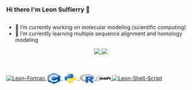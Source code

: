 ### Hi there I'm Leon Sulfierry 👋

##
- 🔭 I’m currently working on molecular modeling (scientific computing)
- 🌱 I’m currently learning multiple sequence alignment and homology modeling

<div align="center">
  <a href="https://github.com/poeiradonorte">
  <img height="180em" src="https://github-readme-stats.vercel.app/api?username=poeiradonorte&show_icons=true&theme=dark&include_all_commits=true&count_private=true"/>
  <img height="180em" src="https://github-readme-stats.vercel.app/api/top-langs/?username=poeiradonorte&layout=compact&langs_count=7&theme=dark"/>
</div>

 ##

 <div style="display: inline_block"><br>
  <img align="center" alt="Leon-Fortran" height="30" width="40" src="https://img.shields.io/badge/Fortran-%23734F96.svg">
  <img align="center" alt="Leon-C" height="30" width="40" src="https://raw.githubusercontent.com/devicons/devicon/master/icons/c/c-original.svg">
  <img align="center" alt="Leon-Python" height="30" width="40" src="https://raw.githubusercontent.com/devicons/devicon/master/icons/python/python-original.svg">
  <img align="center" alt="Leon-R" height="30" width="40" src="https://raw.githubusercontent.com/devicons/devicon/master/icons/r/r-original.svg">
  <img align="center" alt="Leon-SSH" height="30" width="40" src="https://github.com/devicons/devicon/blob/master/icons/ssh/ssh-original-wordmark.svg">
  <img align="center" alt="Leon-Shell-Script" height="30" width="40" src="https://github.com/odb/official-bash-logo/blob/master/assets/Logos/Icons/SVG/128x128_white.svg">
</div>

  ##
  
